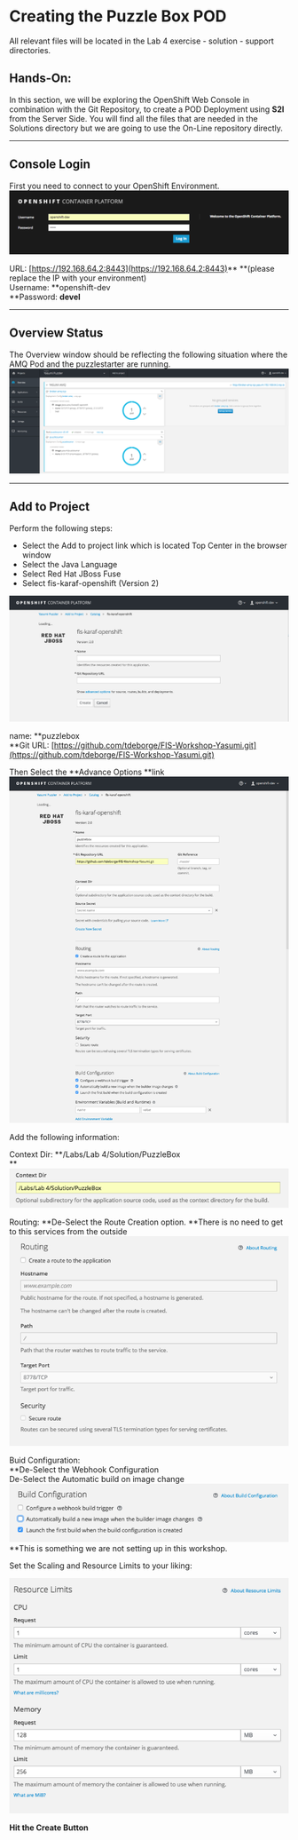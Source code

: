 # Creating the Puzzle Box POD

All relevant files will be located in the Lab 4 exercise - solution - support directories.

## Hands-On:

In this section, we will be exploring the OpenShift Web Console in combination with the Git Repository, to create a POD Deployment using **S2I** from the Server Side. You will find all the files that are needed in the Solutions directory but we are going to use the On-Line repository directly.

---

## Console Login

First you need to connect to your OpenShift Environment.![](/assets/ocpLogin.png)

URL: [https://192.168.64.2:8443](https://192.168.64.2:8443)** **\(please replace the IP with your environment\)  
Username: **openshift-dev          
**Password: **devel**

---

## Overview Status

The Overview window should be reflecting the following situation where the AMQ Pod and the puzzlestarter are running.![](/assets/ocpboxoverview.png)

---

## Add to Project

Perform the following steps:

* Select the Add to project link which is located Top Center in the browser window
* Select the Java Language
* Select Red Hat JBoss Fuse
* Select fis-karaf-openshift \(Version 2\)

![](/assets/ocpfisaddtoproject.png)

name: **puzzlebox    
**Git URL: [https://github.com/tdeborge/FIS-Workshop-Yasumi.git](https://github.com/tdeborge/FIS-Workshop-Yasumi.git)

Then Select the **Advance Options **link![](/assets/ocpboxadvancedoptions.png)

Add the following information:

Context Dir: **/Labs/Lab 4/Solution/PuzzleBox    
**![](/assets/ocpboxcontextdir.png)  


Routing: **De-Select the Route Creation option. **There is no need to get to this services from the outside  
![](/assets/ocpboxrouting.png)

Buid Configuration:  
**De-Select the Webhook Configuration  
De-Select the Automatic build on image change    
**![](/assets/ocpboxbuildconfiguration.png)**  
**This is something we are not setting up in this workshop.

Set the Scaling and Resource Limits to your liking:

![](/assets/ocpboxscalingresource.png)

**Hit the Create Button**




